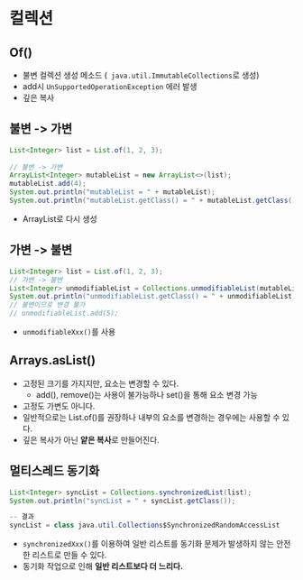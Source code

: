 # 컬렉션

## Of()
* 불변 컬렉션 생성 메소드 (` java.util.ImmutableCollections`로 생성)
* add시 `UnSupportedOperationException` 에러 발생
* 깊은 복사

## 불변 -> 가변
```java
List<Integer> list = List.of(1, 2, 3);  
  
// 불변 -> 가변  
ArrayList<Integer> mutableList = new ArrayList<>(list);  
mutableList.add(4);  
System.out.println("mutableList = " + mutableList);  
System.out.println("mutableList.getClass() = " + mutableList.getClass());
```
* ArrayList로 다시 생성
## 가변 -> 불변
```java
List<Integer> list = List.of(1, 2, 3);  
// 가변 -> 불변  
List<Integer> unmodifiableList = Collections.unmodifiableList(mutableList);  
System.out.println("unmodifiableList.getClass() = " + unmodifiableList.getClass());  
// 불변이므로 변경 불가  
// unmodifiableList.add(5);
```
* `unmodifiableXxx()`를 사용

## Arrays.asList()
* 고정된 크기를 가지지만, 요소는 변경할 수 있다.
	* add(), remove()는 사용이 불가능하나 set()을 통해 요소 변경 가능
* 고정도 가변도 아니다.
* 일반적으로는 List.of()를 권장하나 내부의 요소를 변경하는 경우에는 사용할 수 있다.
* 깊은 복사가 아닌 **얕은 복사**로 만들어진다.

## 멀티스레드 동기화
```java
List<Integer> syncList = Collections.synchronizedList(list);  
System.out.println("syncList = " + syncList.getClass());

-- 결과
syncList = class java.util.Collections$SynchronizedRandomAccessList
```
* `synchronizedXxx()`를 이용하여 일반 리스트를 동기화 문제가 발생하지 않는 안전한 리스트로 만들 수 있다.
* 동기화 작업으로 인해 **일반 리스트보다 더 느리다.**